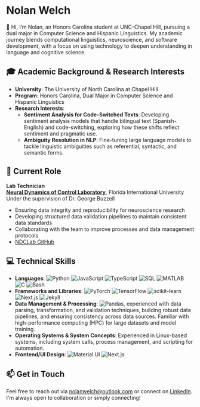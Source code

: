 # Nolan Welch

👋 Hi, I’m Nolan, an Honors Carolina student at UNC-Chapel Hill, pursuing a dual major in Computer Science and Hispanic Linguistics. My academic journey blends computational linguistics, neuroscience, and software development, with a focus on using technology to deepen understanding in language and cognitive science.

## 🎓 Academic Background & Research Interests

- **University**: The University of North Carolina at Chapel Hill
- **Program**: Honors Carolina, Dual Major in Computer Science and Hispanic Linguistics
- **Research Interests**: 
  - **Sentiment Analysis for Code-Switched Texts**: Developing sentiment analysis models that handle bilingual text (Spanish-English) and code-switching, exploring how these shifts reflect sentiment and pragmatic use.
  - **Ambiguity Resolution in NLP**: Fine-tuning large language models to tackle linguistic ambiguities such as referential, syntactic, and semantic forms.

## 🔧 Current Role

**Lab Technician**  
**[Neural Dynamics of Control Laboratory](https://bit.ly/4eZe8DS)**, Florida International University  
Under the supervision of Dr. George Buzzell  

- Ensuring data integrity and reproducibility for neuroscience research
- Developing structured data validation pipelines to maintain consistent data standards
- Collaborating with the team to improve processes and data management protocols  
- [NDCLab GitHub](https://bit.ly/3NH3PIS)

## 💻 Technical Skills

- **Languages**: ![Python](https://img.shields.io/badge/Python-%2314354C.svg?style=flat&logo=python&logoColor=white) ![JavaScript](https://img.shields.io/badge/JavaScript-%23F7DF1E.svg?style=flat&logo=javascript&logoColor=black) ![TypeScript](https://img.shields.io/badge/TypeScript-%23007ACC.svg?style=flat&logo=typescript&logoColor=white) ![SQL](https://img.shields.io/badge/SQL-%234479A1.svg?style=flat&logo=postgresql&logoColor=white) ![MATLAB](https://img.shields.io/badge/MATLAB-%23FF6F00.svg?style=flat&logo=mathworks&logoColor=white) ![C](https://img.shields.io/badge/C-%23A8B9CC.svg?style=flat&logo=c&logoColor=white) ![Bash](https://img.shields.io/badge/Bash-%234EAA25.svg?style=flat&logo=gnu-bash&logoColor=white)
- **Frameworks and Libraries**: ![PyTorch](https://img.shields.io/badge/PyTorch-%23EE4C2C.svg?style=flat&logo=pytorch&logoColor=white) ![TensorFlow](https://img.shields.io/badge/TensorFlow-%23FF6F00.svg?style=flat&logo=tensorflow&logoColor=white) ![scikit-learn](https://img.shields.io/badge/scikit--learn-%23F7931E.svg?style=flat&logo=scikit-learn&logoColor=white) ![Next.js](https://img.shields.io/badge/Next.js-%23000000.svg?style=flat&logo=next.js&logoColor=white) ![Jekyll](https://img.shields.io/badge/Jekyll-%23CC0000.svg?style=flat&logo=jekyll&logoColor=white)
- **Data Management & Processing**: ![Pandas](https://img.shields.io/badge/pandas-%23150458.svg?style=flat&logo=pandas&logoColor=white), experienced with data parsing, transformation, and validation techniques, building robust data pipelines, and ensuring consistency across data sources. Familiar with high-performance computing (HPC) for large datasets and model training.
- **Operating Systems & System Concepts**: Experienced in Linux-based systems, including system calls, process management, and scripting for automation.
- **Frontend/UI Design**: ![Material UI](https://img.shields.io/badge/Material--UI-%230081CB.svg?style=flat&logo=mui&logoColor=white) ![Next.js](https://img.shields.io/badge/Next.js-%23000000.svg?style=flat&logo=next.js&logoColor=white)

## 📫 Get in Touch

Feel free to reach out via [nolanwelch@outlook.com](mailto:nolanwelch@outlook.com) or connect on [LinkedIn](https://bit.ly/3C8rorc). I'm always open to collaboration or simply connecting!
